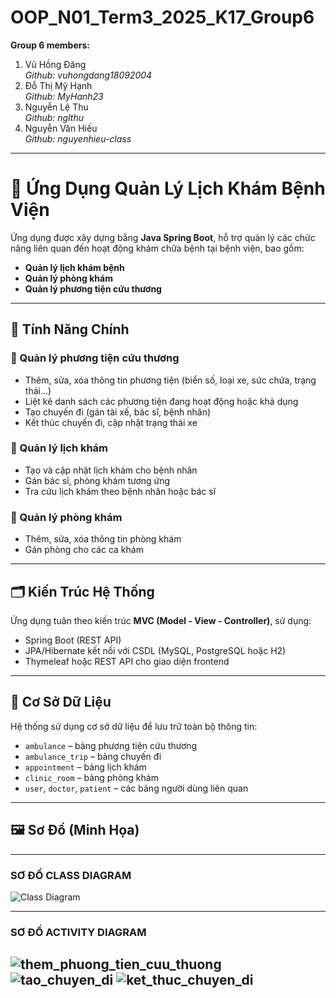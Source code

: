 # OOP_N01_Term3_2025_K17_Group6

**Group 6 members:**
1. Vũ Hồng Đăng  
   *Github: vuhongdang18092004*  
2. Đỗ Thị Mỹ Hạnh  
   *Github: MyHanh23*  
3. Nguyễn Lệ Thu  
   *Github: nglthu*
4. Nguyễn Văn Hiếu  
   *Github: nguyenhieu-class*
---

# 🏥 Ứng Dụng Quản Lý Lịch Khám Bệnh Viện

Ứng dụng được xây dựng bằng **Java Spring Boot**, hỗ trợ quản lý các chức năng liên quan đến hoạt động khám chữa bệnh tại bệnh viện, bao gồm:

- **Quản lý lịch khám bệnh**
- **Quản lý phòng khám**
- **Quản lý phương tiện cứu thương**

---

## 🚀 Tính Năng Chính

### 🔹 Quản lý phương tiện cứu thương
- Thêm, sửa, xóa thông tin phương tiện (biển số, loại xe, sức chứa, trạng thái...)
- Liệt kê danh sách các phương tiện đang hoạt động hoặc khả dụng
- Tạo chuyến đi (gán tài xế, bác sĩ, bệnh nhân)
- Kết thúc chuyến đi, cập nhật trạng thái xe

### 🔹 Quản lý lịch khám
- Tạo và cập nhật lịch khám cho bệnh nhân
- Gán bác sĩ, phòng khám tương ứng
- Tra cứu lịch khám theo bệnh nhân hoặc bác sĩ

### 🔹 Quản lý phòng khám
- Thêm, sửa, xóa thông tin phòng khám
- Gán phòng cho các ca khám

---

## 🗂️ Kiến Trúc Hệ Thống

Ứng dụng tuân theo kiến trúc **MVC (Model - View - Controller)**, sử dụng:

- Spring Boot (REST API)
- JPA/Hibernate kết nối với CSDL (MySQL, PostgreSQL hoặc H2)
- Thymeleaf hoặc REST API cho giao diện frontend

---

## 💾 Cơ Sở Dữ Liệu

Hệ thống sử dụng cơ sở dữ liệu để lưu trữ toàn bộ thông tin:

- `ambulance` – bảng phương tiện cứu thương
- `ambulance_trip` – bảng chuyến đi
- `appointment` – bảng lịch khám
- `clinic_room` – bảng phòng khám
- `user`, `doctor`, `patient` – các bảng người dùng liên quan

---

## 🖼️ Sơ Đồ (Minh Họa)

---

### **SƠ ĐỒ CLASS DIAGRAM**
![Class Diagram](https://github.com/vuhongdang18092004/OOP_N01_Term3_2025_K17_Group6/blob/119dc09bc74e71b76db693e6fdc378fff650d011/class_diagram.png)

---

### **SƠ ĐỒ ACTIVITY DIAGRAM**
![them_phuong_tien_cuu_thuong](https://github.com/vuhongdang18092004/OOP_N01_Term3_2025_K17_Group6/blob/119dc09bc74e71b76db693e6fdc378fff650d011/them_phuong_tien_cuu_thuong.png)
![tao_chuyen_di](https://github.com/vuhongdang18092004/OOP_N01_Term3_2025_K17_Group6/blob/119dc09bc74e71b76db693e6fdc378fff650d011/tao_chuyen_di.png)
![ket_thuc_chuyen_di](https://github.com/vuhongdang18092004/OOP_N01_Term3_2025_K17_Group6/blob/119dc09bc74e71b76db693e6fdc378fff650d011/ket_thuc_chuyen_di.png)
---

